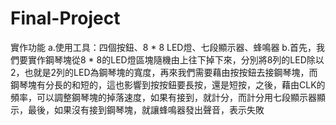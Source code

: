 # Final-Project
實作功能
a.使用工具：四個按鈕、8 * 8 LED燈、七段顯示器、蜂鳴器
b.首先，我們要實作鋼琴塊從8 * 8的LED燈區塊隨機由上往下掉下來，分別將8列的LED除以2，也就是2列的LED為鋼琴塊的寬度，再來我們需要藉由按按鈕去接鋼琴塊，而鋼琴塊有分長的和短的，這也影響到按按鈕要長按，還是短按，之後，藉由CLK的頻率，可以調整鋼琴塊的掉落速度，如果有接到，就計分，而計分用七段顯示器顯示，最後，如果沒有接到鋼琴塊，就讓蜂鳴器發出聲音，表示失敗

